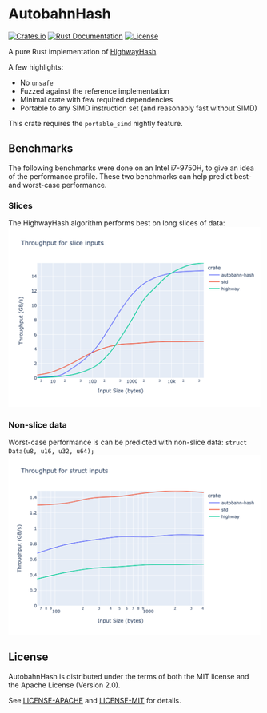 AutobahnHash
============
[![Crates.io](https://img.shields.io/crates/v/autobahn-hash)](https://crates.io/crates/autobahn-hash)
[![Rust Documentation](https://img.shields.io/badge/api-rustdoc-blue.svg)](https://docs.rs/autobahn-hash)
[![License](https://img.shields.io/crates/l/autobahn-hash)](https://crates.io/crates/autobahn-hash)

A pure Rust implementation of [HighwayHash](https://github.com/google/highwayhash).

A few highlights:
* No `unsafe`
* Fuzzed against the reference implementation
* Minimal crate with few required dependencies
* Portable to any SIMD instruction set (and reasonably fast without SIMD)

This crate requires the `portable_simd` nightly feature.

## Benchmarks
The following benchmarks were done on an Intel i7-9750H, to give an idea of the performance profile.
These two benchmarks can help predict best- and worst-case performance.

### Slices
The HighwayHash algorithm performs best on long slices of data:
![slice benchmark](assets/slice.png)

### Non-slice data
Worst-case performance is can be predicted with non-slice data: `struct Data(u8, u16, u32, u64);`
![struct benchmark](assets/struct.png)

## License
AutobahnHash is distributed under the terms of both the MIT license and the Apache License (Version 2.0).

See [LICENSE-APACHE](LICENSE-APACHE) and [LICENSE-MIT](LICENSE-MIT) for details.
